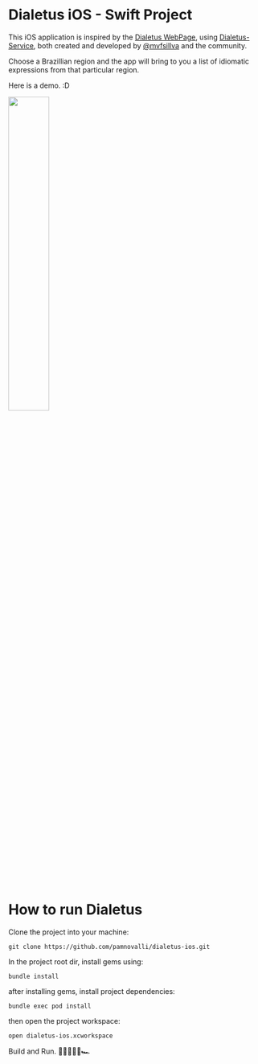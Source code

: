 # Dialetus iOS - Swift Project

This iOS application is inspired by the [Dialetus WebPage](https://github.com/mvfsillva/dialetus), using [Dialetus-Service](https://github.com/mvfsillva/dialetus-service), both created and developed by [@mvfsillva](https://github.com/mvfsillva) and the community.

Choose a Brazillian region and the app will bring to you a list of idiomatic expressions from that particular region.

Here is a demo. :D

<img src="dialetus.gif" width="40%">

# How to run Dialetus

Clone the project into your machine:

`git clone https://github.com/pamnovalli/dialetus-ios.git`

In the project root dir, install gems using:

`bundle install`

after installing gems, install project dependencies:

`bundle exec pod install`

then open the project workspace:

`open dialetus-ios.xcworkspace`

Build and Run.
 🎉🇧🇷🎊🚀🏎




